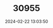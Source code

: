 ---
title: "30955"
category: "Quercus hinckleyi"
draft: false
date: 2024-02-22 13:03:50
languages:
  English: ["Hinckley's Oak"]
---